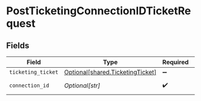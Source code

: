 # PostTicketingConnectionIDTicketRequest


## Fields

| Field                                                                          | Type                                                                           | Required                                                                       | Description                                                                    |
| ------------------------------------------------------------------------------ | ------------------------------------------------------------------------------ | ------------------------------------------------------------------------------ | ------------------------------------------------------------------------------ |
| `ticketing_ticket`                                                             | [Optional[shared.TicketingTicket]](undefined/models/shared/ticketingticket.md) | :heavy_minus_sign:                                                             | N/A                                                                            |
| `connection_id`                                                                | *Optional[str]*                                                                | :heavy_check_mark:                                                             | ID of the connection                                                           |